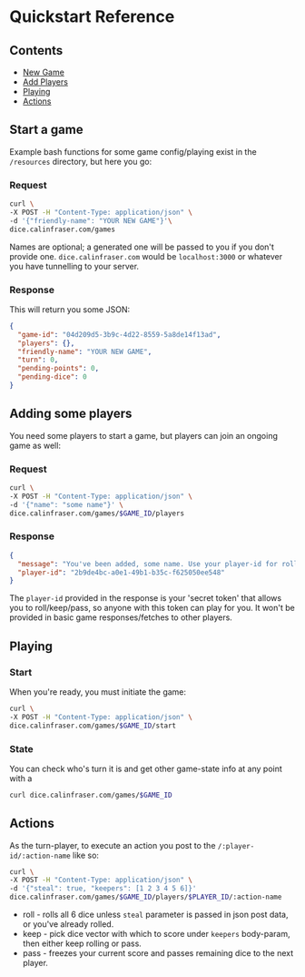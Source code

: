 # Quickstart Reference
## Contents
* [New Game](#start-a-game)
* [Add Players](#adding-some-players)
* [Playing](#playing)
* [Actions](#actions)

## Start a game
Example bash functions for some game config/playing exist in the `/resources` directory, but here you go:

### Request
``` bash
curl \
-X POST -H "Content-Type: application/json" \
-d '{"friendly-name": "YOUR NEW GAME"}'\
dice.calinfraser.com/games
```
Names are optional; a generated one will be passed to you if you don't provide one.
`dice.calinfraser.com` would be `localhost:3000` or whatever you have tunnelling to your server.

### Response
This will return you some JSON:

``` JSON
{
  "game-id": "04d209d5-3b9c-4d22-8559-5a8de14f13ad",
  "players": {},
  "friendly-name": "YOUR NEW GAME",
  "turn": 0,
  "pending-points": 0,
  "pending-dice": 0
}
```

## Adding some players
You need some players to start a game, but players can join an ongoing game as well:
### Request
``` bash
curl \
-X POST -H "Content-Type: application/json" \
-d '{"name": "some name"}' \
dice.calinfraser.com/games/$GAME_ID/players
```
### Response

``` JSON
{
  "message": "You've been added, some name. Use your player-id for rolling/passing.",
  "player-id": "2b9de4bc-a0e1-49b1-b35c-f625050ee548"
}
```
The `player-id` provided in the response is your 'secret token' that allows you to roll/keep/pass, so
anyone with this token can play for you. It won't be provided in basic game responses/fetches to other players.

## Playing
### Start
When you're ready, you must initiate the game:

``` bash
curl \
-X POST -H "Content-Type: application/json" \
dice.calinfraser.com/games/$GAME_ID/start
```

### State
You can check who's turn it is and get other game-state info at any point with a

``` bash
curl dice.calinfraser.com/games/$GAME_ID
```

## Actions
As the turn-player, to execute an action you post to the `/:player-id/:action-name` like so:

``` bash
curl \
-X POST -H "Content-Type: application/json" \
-d '{"steal": true, "keepers": [1 2 3 4 5 6]}'
dice.calinfraser.com/games/$GAME_ID/players/$PLAYER_ID/:action-name
```

* roll - rolls all 6 dice unless `steal` parameter is passed in json post data, or you've already rolled.
* keep - pick dice vector with which to score under `keepers` body-param, then either keep rolling or pass.
* pass - freezes your current score and passes remaining dice to the next player.
